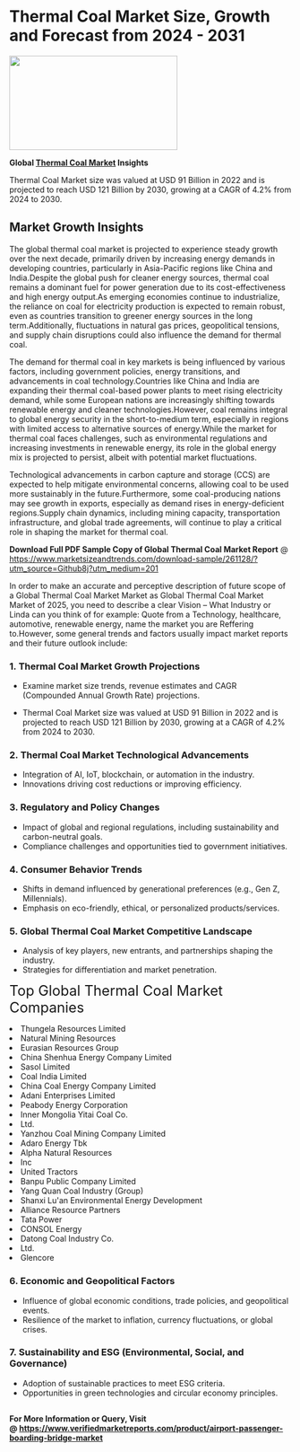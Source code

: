 <H1>Thermal Coal Market Size, Growth and Forecast from 2024 - 2031</H1><img class="aligncenter size-medium wp-image-584254" src="https://thirdeyenews.in/wp-content/uploads/2024/09/Global-Market-Research-300x168.jpeg" alt="" width="300" height="168" /><p><strong>Global&nbsp;<a href="https://www.marketsizeandtrends.com/download-sample/261128/?utm_source=Github8j?utm_medium=201">Thermal Coal Market</a> Insights</strong></p><p>Thermal Coal Market size was valued at USD 91 Billion in 2022 and is projected to reach USD 121 Billion by 2030, growing at a CAGR of 4.2% from 2024 to 2030.</p><p><h2>Market Growth Insights</h2> <p>The global thermal coal market is projected to experience steady growth over the next decade, primarily driven by increasing energy demands in developing countries, particularly in Asia-Pacific regions like China and India.Despite the global push for cleaner energy sources, thermal coal remains a dominant fuel for power generation due to its cost-effectiveness and high energy output.As emerging economies continue to industrialize, the reliance on coal for electricity production is expected to remain robust, even as countries transition to greener energy sources in the long term.Additionally, fluctuations in natural gas prices, geopolitical tensions, and supply chain disruptions could also influence the demand for thermal coal.</p> <p>The demand for thermal coal in key markets is being influenced by various factors, including government policies, energy transitions, and advancements in coal technology.Countries like China and India are expanding their thermal coal-based power plants to meet rising electricity demand, while some European nations are increasingly shifting towards renewable energy and cleaner technologies.However, coal remains integral to global energy security in the short-to-medium term, especially in regions with limited access to alternative sources of energy.While the market for thermal coal faces challenges, such as environmental regulations and increasing investments in renewable energy, its role in the global energy mix is projected to persist, albeit with potential market fluctuations.</p> <p>Technological advancements in carbon capture and storage (CCS) are expected to help mitigate environmental concerns, allowing coal to be used more sustainably in the future.Furthermore, some coal-producing nations may see growth in exports, especially as demand rises in energy-deficient regions.Supply chain dynamics, including mining capacity, transportation infrastructure, and global trade agreements, will continue to play a critical role in shaping the market for thermal coal.</p> <p><span class=""><strong>Download Full PDF Sample Copy of Global Thermal Coal Market Report</strong> @ <a href="https://www.marketsizeandtrends.com/download-sample/261128/?utm_source=Github8j?utm_medium=201" target="_blank">https://www.marketsizeandtrends.com/download-sample/261128/?utm_source=Github8j?utm_medium=201</a></span></p><p>In order to make an accurate and perceptive description of future scope of a Global&nbsp;Thermal Coal Market Market as Global&nbsp;Thermal Coal Market Market of 2025, you need to describe a clear Vision &ndash; What Industry or Linda can you think of for example: Quote from a Technology, healthcare, automotive, renewable energy, name the market you are Reffering to.However, some general trends and factors usually impact market reports and their future outlook include:</p><h3>1.&nbsp;<strong>Thermal Coal Market Growth Projections</strong></h3><ul><li>Examine market size trends, revenue estimates and CAGR (Compounded Annual Growth Rate) projections.</li><li><p>Thermal Coal Market size was valued at USD 91 Billion in 2022 and is projected to reach USD 121 Billion by 2030, growing at a CAGR of 4.2% from 2024 to 2030.</p></li></ul><h3>2.&nbsp;<strong>Thermal Coal Market Technological Advancements</strong></h3><ul><li>Integration of AI, IoT, blockchain, or automation in the industry.</li><li>Innovations driving cost reductions or improving efficiency.</li></ul><h3>3.&nbsp;<strong>Regulatory and Policy Changes</strong></h3><ul><li>Impact of global and regional regulations, including sustainability and carbon-neutral goals.</li><li>Compliance challenges and opportunities tied to government initiatives.</li></ul><h3>4.&nbsp;<strong>Consumer Behavior Trends</strong></h3><ul><li>Shifts in demand influenced by generational preferences (e.g., Gen Z, Millennials).</li><li>Emphasis on eco-friendly, ethical, or personalized products/services.</li></ul><h3>5.&nbsp;<strong>Global Thermal Coal Market Competitive Landscape</strong></h3><ul><li>Analysis of key players, new entrants, and partnerships shaping the industry.</li><li>Strategies for differentiation and market penetration.</li></ul><p data-pm-slice="1 1 []"><span style="color: inherit; font-family: inherit; font-size: 25px;">Top Global Thermal Coal Market Companies</span></p><div class="" data-test-id=""><p><li>Thungela Resources Limited</li><li> Natural Mining Resources</li><li> Eurasian Resources Group</li><li> China Shenhua Energy Company Limited</li><li> Sasol Limited</li><li> Coal India Limited</li><li> China Coal Energy Company Limited</li><li> Adani Enterprises Limited</li><li> Peabody Energy Corporation</li><li> Inner Mongolia Yitai Coal Co.</li><li> Ltd.</li><li> Yanzhou Coal Mining Company Limited</li><li> Adaro Energy Tbk</li><li> Alpha Natural Resources</li><li> Inc</li><li> United Tractors</li><li> Banpu Public Company Limited</li><li> Yang Quan Coal Industry (Group)</li><li> Shanxi Lu'an Environmental Energy Development</li><li> Alliance Resource Partners</li><li> Tata Power</li><li> CONSOL Energy</li><li> Datong Coal Industry Co.</li><li> Ltd.</li><li> Glencore</li></p></div><h3>6.&nbsp;<strong>Economic and Geopolitical Factors</strong></h3><ul><li>Influence of global economic conditions, trade policies, and geopolitical events.</li><li>Resilience of the market to inflation, currency fluctuations, or global crises.</li></ul><h3>7.&nbsp;<strong>Sustainability and ESG (Environmental, Social, and Governance)</strong></h3><ul><li>Adoption of sustainable practices to meet ESG criteria.</li><li>Opportunities in green technologies and circular economy principles.</li></ul><h2><strong style="font-size: 14px;">For More Information or Query, Visit @&nbsp;</strong><a style="background-color: #ffffff; font-size: 14px;" href="https://www.marketsizeandtrends.com/report/thermal-coal-market/" target="_blank">https://www.verifiedmarketreports.com/product/airport-passenger-boarding-bridge-market</a></h2>